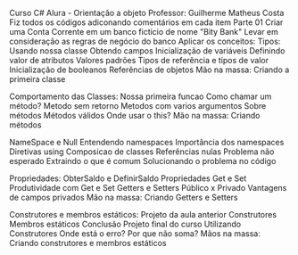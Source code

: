Curso C# Alura - Orientação a objeto
Professor: Guilherme Matheus Costa
Fiz todos os códigos adiconando comentários em cada item
Parte 01
Criar uma Conta Corrente em um banco ficticio de nome "Bity Bank"
Levar em consideração as regras de negócio do banco
Aplicar os conceitos:
Tipos: 
Usando nossa classe
Obtendo campos
Inicialização de variáveis
Definindo valor de atributos
Valores padrões
Tipos de referência e tipos de valor
Inicialização de booleanos
Referências de objetos
Mão na massa: Criando a primeira classe

Comportamento das Classes:
Nossa primeira funcao
Como chamar um método?
Metodo sem retorno
Metodos com varios argumentos
Sobre métodos
Métodos válidos
Onde usar o this?
Mão na massa: Criando métodos

NameSpace e Null
Entendendo namespaces
Importância dos namespaces
Diretivas using
Composicao de classes
Referências nulas
Problema não esperado
Extraindo o que é comum
Solucionando o problema no código

Propriedades:
ObterSaldo e DefinirSaldo
Propriedades Get e Set
Produtividade com Get e Set
Getters e Setters
Público x Privado
Vantagens de campos privados
Mão na massa: Criando Getters e Setters

Construtores e membros estáticos:
Projeto da aula anterior
Construtores
Membros estáticos
Conclusão
Projeto final do curso
Utilizando Construtores
Onde está o erro?
Por que não soma?
Mãos na massa: Criando construtores e membros estáticos
